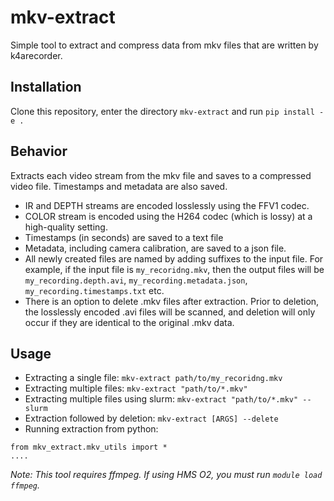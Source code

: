 # mkv-extract
Simple tool to extract and compress data from mkv files that are written by k4arecorder. 

## Installation
Clone this repository, enter the directory `mkv-extract` and run `pip install -e .`

## Behavior
Extracts each video stream from the mkv file and saves to a compressed video file. Timestamps and metadata are also saved. 
* IR and DEPTH streams are encoded losslessly using the FFV1 codec. 
* COLOR stream is encoded using the H264 codec (which is lossy) at a high-quality setting. 
* Timestamps (in seconds) are saved to a text file
* Metadata, including camera calibration, are saved to a json file. 
* All newly created files are named by adding suffixes to the input file. For example, if the input file is `my_recoridng.mkv`, then the output files will be `my_recording.depth.avi`, `my_recording.metadata.json`, `my_recording.timestamps.txt` etc. 
* There is an option to delete .mkv files after extraction. Prior to deletion, the losslessly encoded .avi files will be scanned, and deletion will only occur if they are identical to the original .mkv data.

## Usage
* Extracting a single file: `mkv-extract path/to/my_recoridng.mkv`
* Extracting multiple files: `mkv-extract "path/to/*.mkv"`
* Extracting multiple files using slurm: `mkv-extract "path/to/*.mkv" --slurm`
* Extraction followed by deletion: `mkv-extract [ARGS] --delete`
* Running extraction from python:
```
from mkv_extract.mkv_utils import *
....
```

*Note: This tool requires ffmpeg. If using HMS O2, you must run `module load ffmpeg`.*
